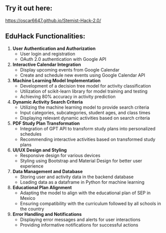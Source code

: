 ## Try it out here: 
https://oscar6647.github.io/Stemist-Hack-2.0/

## EduHack Functionalities:
<ol>
  <li>
    <strong>User Authentication and Authorization</strong>
    <ul>
      <li>User login and registration</li>
      <li>OAuth 2.0 authentication with Google API</li>
    </ul>
  </li>
  
  <li>
    <strong>Interactive Calendar Integration</strong>
    <ul>
      <li>Display upcoming events from Google Calendar</li>
      <li>Create and schedule new events using Google Calendar API</li>
    </ul>
  </li>
  
  <li>
    <strong>Machine Learning Model Implementation</strong>
    <ul>
      <li>Development of a decision tree model for activity classification</li>
      <li>Utilization of scikit-learn library for model training and testing</li>
      <li>Achieving 80% accuracy in activity prediction</li>
    </ul>
  </li>
  
  <li>
    <strong>Dynamic Activity Search Criteria</strong>
    <ul>
      <li>Utilizing the machine learning model to provide search criteria</li>
      <li>Input categories, subcategories, student ages, and class times</li>
      <li>Displaying relevant dynamic activities based on search criteria</li>
    </ul>
  </li>
  
  <li>
    <strong>PDF Study Plan Transformation</strong>
    <ul>
      <li>Integration of GPT API to transform study plans into personalized schedules</li>
      <li>Recommending interactive activities based on transformed study plans</li>
    </ul>
  </li>
  
  <li>
    <strong>UI/UX Design and Styling</strong>
    <ul>
      <li>Responsive design for various devices</li>
      <li>Styling using Bootstrap and Material Design for better user experience</li>
    </ul>
  </li>
  
  <li>
    <strong>Data Management and Database</strong>
    <ul>
      <li>Storing user and activity data in the backend database</li>
      <li>Loading data as a dataframe in Python for machine learning</li>
    </ul>
  </li>
  
  <li>
    <strong>Educational Plan Alignment</strong>
    <ul>
      <li>Adapting the model to align with the educational plan of SEP in Mexico</li>
      <li>Ensuring compatibility with the curriculum followed by all schools in the country</li>
    </ul>
  </li>
  
  <li>
    <strong>Error Handling and Notifications</strong>
    <ul>
      <li>Displaying error messages and alerts for user interactions</li>
      <li>Providing informative notifications for successful actions</li>

